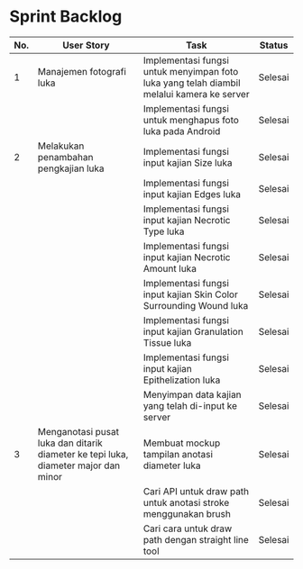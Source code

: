 
# Sprint Backlog
| No. | User Story                                                                         | Task                                                                                       | Status  |
|-----|------------------------------------------------------------------------------------|--------------------------------------------------------------------------------------------|---------|
| 1   | Manajemen fotografi luka                                                           | Implementasi fungsi untuk menyimpan foto luka yang telah diambil melalui kamera ke server  | Selesai |
|     |                                                                                    | Implementasi fungsi untuk menghapus foto luka pada Android                                 | Selesai |
| 2   | Melakukan penambahan pengkajian luka                                               | Implementasi fungsi input kajian Size luka                                                 | Selesai |
|     |                                                                                    | Implementasi fungsi input kajian Edges luka                                                | Selesai |
|     |                                                                                    | Implementasi fungsi input kajian Necrotic Type luka                                        | Selesai |
|     |                                                                                    | Implementasi fungsi input kajian Necrotic Amount luka                                      | Selesai |
|     |                                                                                    | Implementasi fungsi input kajian Skin Color Surrounding Wound luka                         | Selesai |
|     |                                                                                    | Implementasi fungsi input kajian Granulation Tissue luka                                   | Selesai |
|     |                                                                                    | Implementasi fungsi input kajian Epithelization luka                                       | Selesai |
|     |                                                                                    | Menyimpan data kajian yang telah di-input ke server                                        | Selesai |
| 3   | Menganotasi pusat luka dan ditarik diameter ke tepi luka, diameter major dan minor | Membuat mockup tampilan anotasi diameter luka                                              | Selesai |
|     |                                                                                    | Cari API untuk draw path untuk anotasi stroke menggunakan brush                            | Selesai |
|     |                                                                                    | Cari cara untuk draw path dengan straight line tool                                        | Selesai |
